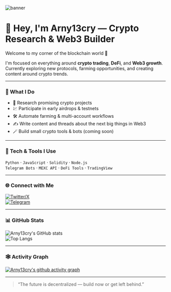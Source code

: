 ![banner]([img]https://i.imgur.com/QrITdk9.jpeg[/img])

# 👋 Hey, I'm Arny13cry — Crypto Research & Web3 Builder

Welcome to my corner of the blockchain world 👾  

I'm focused on everything around **crypto trading**, **DeFi**, and **Web3 growth**.  
Currently exploring new protocols, farming opportunities, and creating content around crypto trends.

---

### 🚀 What I Do
- 🧠 Research promising crypto projects  
- 💹 Participate in early airdrops & testnets  
- 🛠️ Automate farming & multi-account workflows  
- ✍️ Write content and threads about the next big things in Web3  
- 🪄 Build small crypto tools & bots (coming soon)

---

### 🧩 Tech & Tools I Use
`Python` · `JavaScript` · `Solidity` · `Node.js`  
`Telegram Bots` · `MEXC API` · `DeFi Tools` · `TradingView`

---

### 🌐 Connect with Me
[![Twitter/X](https://img.shields.io/badge/Twitter-000000?style=for-the-badge&logo=x&logoColor=white)](https://x.com/yourhandle)  
[![Telegram](https://img.shields.io/badge/Telegram-2CA5E0?style=for-the-badge&logo=telegram&logoColor=white)](https://t.me/yourusername)

---

### 📊 GitHub Stats
![Arny13cry's GitHub stats](https://github-readme-stats.vercel.app/api?username=Arny13cry&show_icons=true&theme=radical)  
![Top Langs](https://github-readme-stats.vercel.app/api/top-langs/?username=Arny13cry&layout=compact&theme=radical)

---

### 🕸️ Activity Graph
[![Arny13cry's github activity graph](https://github-readme-activity-graph.vercel.app/graph?username=Arny13cry&theme=tokyo-night)](https://github.com/ashutosh00710/github-readme-activity-graph)

---

> “The future is decentralized — build now or get left behind.”
